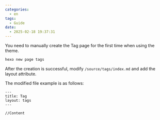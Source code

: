 ```yaml
---
categories:
  - en
tags:
  - Guide
date:
  - 2025-02-18 19:37:31
---
```


You need to manually create the Tag page for the first time when using the theme.

``` bash
hexo new page tags
```

After the creation is successful, modify `/source/tags/index.md` and add the layout attribute.

The modified file example is as follows:

```
---
title: Tag
layout: tags
---

//Content
```